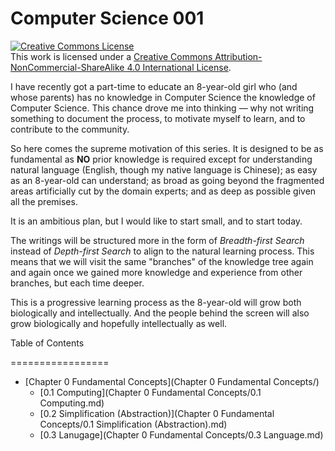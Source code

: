 # Computer Science 001

<a rel="license" href="http://creativecommons.org/licenses/by-nc-sa/4.0/"><img alt="Creative Commons License" style="border-width:0" src="https://i.creativecommons.org/l/by-nc-sa/4.0/88x31.png" /></a><br />This work is licensed under a <a rel="license" href="http://creativecommons.org/licenses/by-nc-sa/4.0/">Creative Commons Attribution-NonCommercial-ShareAlike 4.0 International License</a>.

I have recently got a part-time to educate an 8-year-old girl who (and whose parents) has no knowledge in Computer Science the knowledge of Computer Science. This chance drove me into thinking — why not writing something to document the process, to motivate myself to learn, and to contribute to the community.

So here comes the supreme motivation of this series. It is designed to be as fundamental as **NO** prior knowledge is required except for understanding natural language (English, though my native language is Chinese); as easy as an 8-year-old can understand; as broad as going beyond the fragmented areas artificially cut by the domain experts; and as deep as possible given all the premises.

It is an ambitious plan, but I would like to start small, and to start today.

The writings will be structured more in the form of *Breadth-first Search* instead of *Depth-first Search* to align to the natural learning process. This means that we will visit the same "branches" of the knowledge tree again and again once we gained more knowledge and experience from other branches, but each time deeper.

This is a progressive learning process as the 8-year-old will grow both biologically and intellectually. And the people behind the screen will also grow biologically and hopefully intellectually as well. 

Table of Contents

=================

* [Chapter 0  Fundamental Concepts](Chapter 0 Fundamental Concepts/)
   * [0.1 Computing](Chapter 0 Fundamental Concepts/0.1 Computing.md)
   * [0.2 Simplification (Abstraction)](Chapter 0 Fundamental Concepts/0.1 Simplification (Abstraction).md)
   * [0.3 Lanugage](Chapter 0 Fundamental Concepts/0.3 Language.md)